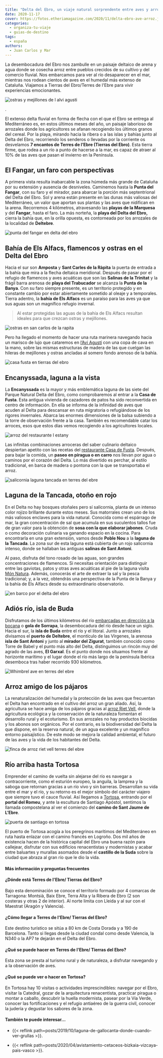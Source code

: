 ```yaml
---
title: "Delta del Ebro, un viaje natural sorprendente entre aves y arrozales"
date: 2020-11-17
cover: https://fotos.etheriamagazine.com/2020/11/delta-ebro-ave-arroz.jpg
categories: 
  - organiza-tu-viaje
  - guias-de-destino
tags: 
  - españa
authors: 
  - Juan Carlos y Mar
---
```


La desembocadura del Ebro nos zambulle en un paisaje deltaico de arena y agua donde se cosecha arroz entre pueblos crecidos de su cultivo y del comercio fluvial. Nos embarcamos para ver al río desaparecer en el mar, mientras nos rodean cientos de aves en el humedal más extenso de Cataluña. Viajamos a Tierras del Ebro/Terres de l'Ebre para vivir experiencias emocionantes.

![ostras y mejillones de l alvi agusti](https://fotos.etheriamagazine.com/2020/11/delta-del-ebro-bahia-els-alfacs.jpg "Granja de ostras y mejillones de L'Avi Agustí en Sant Carles de la Rápita.")

. 

El extenso delta fluvial en forma de flecha con el que el Ebro se entrega al 
Mediterráneo es, en estos últimos meses del año, un paisaje laborioso de arrozales donde 
los agricultores se afanan recogiendo los últimos granos del cereal. Por la playa, 
mirando hacia la ribera o a las islas y bahías junto al Delta del Ebro, recorriendo los 
senderos o llevadas por la corriente os desvelamos **7 encantos de Terres de l’Ebre 
(Tierras del Ebro)**. Esta tierra firme, que rodea a un río a punto de hacerse a la mar, 
es capaz de atraer al 10% de las aves que pasan el invierno en la Península. 

## El Fangar, un faro con perspectivas

A primera vista resulta inabarcable la zona húmeda más grande de Cataluña por su 
extensión y ausencia de desniveles. Caminemos hasta la **Punta del Fangar**, con su faro 
y el mirador, para abarcar la porción más septentrional del Delta del Ebro. Sol y arena 
están presente en las dunas más valiosas del Mediterráneo, un valor que aportan sus 
plantas y las aves que nidifican en la arena. Recorremos 4 kilómetros, atravesando las 
**playas de la Marquesa** y del **Fangar**, hasta el faro. La más norteña, la **playa 
del Delta del Ebro,** cierra la bahía que, en la orilla opuesta, es contorneada por los 
arrozales de la localidad de **Deltebre**. 

![punta del fangar en delta del ebro](https://fotos.etheriamagazine.com/2020/11/delta-del-ebro-el-fangar.jpg "Península del Fangar.")

## Bahía de Els Alfacs, flamencos y ostras en el Delta del Ebro

Hacia el sur son **Amposta** y **Sant Carles de la Ràpita** la puerta de entrada a la 
bahía que mira a la flecha deltaica meridional. Después de pasar por el refugio de 
flamencos y aves acuáticas que son las **Salinas de la Trinitat** y la frágil barra 
arenosa de **playa del Trabucador** se alcanza la **Punta de la Banya**. Con su faro 
siempre presente, es un territorio protegido y en constante cambio por estar 
abiertamente sometido al oleaje y a temporales. Tierra adentro, la **bahía de Els 
Alfacs** es un paraíso para las aves ya que sus aguas son un magnífico refugio invernal. 

> Al estar protegidas las aguas de la bahía de Els Alfacs resultan ideales para que 
> crezcan ostras y mejillones. 

![ostras en san carlos de la rapita](https://fotos.etheriamagazine.com/2020/11/delta-del-ebro-ostras-bahia-els-alfacs.jpg "Ostras de L'Avi Agustí, en el Delta del Ebro.")

Pero ha llegado el momento de hacer una ruta marinera navegando hacia un marisco de lujo 
que cataremos en [l’Avi Agustí](http://www.aviagusti.com/quienes-somos/) con una copa de 
cava en la mano, sobre las mismas estructuras de madera de las que cuelgan las hileras 
de mejillones y ostras ancladas al somero fondo arenoso de la bahía. 

![casa fusta en tierras del ebro](https://fotos.etheriamagazine.com/2020/11/delta-ebro-laguna-Encanyssada.jpg "Canales de Casa de Fusta, en el Parque Natural Delta del Ebro.")

## Encanyssada, laguna a la vista

La **Encanyssada** es la mayor y más emblemática laguna de las siete del Parque Natural 
Delta del Ebro, como comprobaremos al entrar a la **Casa de Fusta**. Esta antigua 
vivienda de cazadores de patos ha sido reconvertida en centro de información. En ella se 
informa de la infinidad de aves que acuden al Delta para descansar en ruta migratoria o 
refugiándose de los rigores invernales. Abarca las enormes dimensiones de la balsa 
subiendo a la torre de observación frente a la casa. También es recomendable catar los 
arroces, esos que estos días vemos recogiendo a los agricultores locales. 

![arroz del restaurante l estany](https://fotos.etheriamagazine.com/2020/11/delta-ebro-laguna-Encanyssada-paella.jpg "Restaurante L'Estany, en Tierras del Ebro.")

Las infinitas combinaciones arroceras del saber culinario deltaico despiertan apetito 
con las recetas del [restaurante Casa de Fusta](https://restaurantcasadefusta.com/es/). 
Después, para bajar la comida, un **paseo en piragua o en carro** nos llevan por agua o 
caminos por el corazón del Delta. Lo más divertido es perchar, al estilo tradicional, en 
barca de madera o pontona con la que se transportaba el arroz. 

![salicornia laguna tancada en terres del ebre](https://fotos.etheriamagazine.com/2020/11/del-ebro-tancada-salicornia.jpg "Salicornia de la laguna de la Tancada.")

## Laguna de la Tancada, otoño en rojo

En el Delta no hay bosques otoñales pero sí salicornia, planta de un intenso color 
rojizo brillante durante estos meses. Sus matorrales crean uno de los más valiosos 
enclaves para la vida natural. Conocida como el espárrago de mar, la gran concentración 
de sal que acumula en sus suculentos tallos fue de gran valor para la obtención de 
**sosa con la que elaborar jabones**. Cruda o como decoración culinaria va ganando 
espacio en la cocina. Para encontrarla en una gran extensión, vamos desde **Poble Nou** 
a la **laguna de la Tancada**. La zona sur de esta laguna está cubierta de un rojo 
salicornia intenso, donde se hallaban las antiguas **salinas de Sant Antoni**. 

Al paso, disfruta del tono rosado de las aguas, son grandes concentraciones de 
flamencos. Si necesitas orientación para distinguir entre las gaviotas, patos y otras 
aves acuáticas al pie de la laguna visita [Món 
Natura](https://www.monnaturadelta.com/es/home/portada). Además, conocerás el arte de 
extraer la sal y la pesca tradicional; y, a la vez, obtendrás una perspectiva de la 
Punta de la Banya y la bahía de Els Alfacs desde su extraordinario observatorio. 

![en barco por el delta del ebro](https://fotos.etheriamagazine.com/2020/11/delta-ebro-navegar.jpg "Navegando por el Delta del Ebro.")

## Adiós río, isla de Buda

Disfrutamos de los últimos kilómetros del río [embarcadas en dirección a la 
bocana](https://creuersdeltaebre.com/) o **gola de Sorrapa**, la desembocadura del río 
desde hace un siglo. Hacia el sur, la **isla de Buda** entre el río y el litoral. Junto 
a arrozales divisamos el **puerto de Deltebre**, el montículo de las Vírgenes, la 
arenosa **isla de Sant Antoni** y junto al **mirador del Zigurat**, también conocido 
como Torre de Babel y el punto más alto del Delta, distinguimos un rincón muy del agrado 
de las aves, **El Garxal**. Es el punto donde nos situamos frente al horizonte marítimo 
y el lugar donde el río más largo de la península Ibérica desemboca tras haber recorrido 
930 kilómetros. 

![Whimbrel ave en terres del ebre](https://fotos.etheriamagazine.com/2020/11/delta-ebro-ave-arroz.jpg "Whimbrel (Numenius phaeopus) en Tierras del Ebro.")

## Arroz amigo de los pájaros

La renaturalización del humedal y la protección de las aves que frecuentan el Delta han 
encontrado en el cultivo del arroz un gran aliado. Así, la agricultura se hace amiga de 
los pájaros gracias al [arroz Riet Vell](https://www.rietvell.com/), donde la 
agricultura ecológica y la conservación de la naturaleza fomentan el desarrollo rural y 
el ecoturismo. En sus arrozales no hay productos biocidas y los abonos son orgánicos. 
Por el contrario, es la biodiversidad del Delta la que dispone, en la reserva natural, 
de un agua excelente y un magnífico entorno paisajístico. De este modo se mejora la 
calidad ambiental, el futuro de las aves y la vida de los habitantes del Delta. 

![finca de arroz riet vell terres del ebre](https://fotos.etheriamagazine.com/2020/11/delta-ebro-arroz.jpg "Finca de arroz ecológico Riet Vell.")

## Río arriba hasta Tortosa

Emprender el camino de vuelta sin alejarse del río es navegar a contracorriente, como el 
esturión europeo, la anguila, la lamprea y la saboga que retornan gracias a un río vivo 
y sin barreras. Desarrollan su vida entre el mar y el río, y su retorno es el mejor 
símbolo del carácter viajero que siempre tuvo el cauce fluvial. Así llegamos a 
[Tortosa](https://www.tortosaturisme.cat/es/), entrando por el **portal del Romeu**, y 
ante la escultura de Santiago Apóstol, sentimos la llamada compostelana al ver el 
comienzo del **camino de Sant Jaume de L’Ebre**. 

![puerta de santiago en tortosa](https://fotos.etheriamagazine.com/2020/11/puerta-santiago-tortosa.jpg "Portal del Romeu, en Tortosa.")

El puerto de Tortosa acogía a los peregrinos marítimos del Mediterráneo en ruta hasta 
enlazar con el camino francés en Logroño. Dos mil años de existencia hacen de la 
histórica capital del Ebro una buena razón para callejear, disfrutar con sus edificios 
renacentistas y modernistas y acabar entre baluartes y murallas asomados desde el 
**castillo de la Suda** sobre la ciudad que abraza al gran río que le dio la vida. 

#### Más información y preguntas frecuentes

#### ¿Dónde está Terres de l'Ebre/ Tierras del Ebro?

Bajo esta denominación se conoce el territorio formado por 4 comarcas de Tarragona: 
Montsià, Baix Ebre, Terra Alta y la Ribera de Ebro (2 son costeras y otras 2 de 
interior). Al norte limita con Lleida y al sur con el Maestrat (Aragón y Valencia). 

#### ¿Cómo llegar a Terres de l'Ebre/ Tierras del Ebro?

Este destino turístico se sitúa a 80 km de Costa Dorada y a 190 de Barcelona. Tanto si 
llegas desde la ciudad condal como desde Valencia, la N340 o la AP7 te dejarán en el 
Delta del Ebro. 

#### ¿Qué se puede hacer en Terres de l'Ebre/ Tierras del Ebro?

Esta zona se presta al turismo rural y de naturaleza, a disfrutar navegando y a la 
observación de aves. 

#### ¿Qué se puede ver o hacer en Tortosa?

En Tortosa hay 10 visitas o actividades imprescindibles: navegar por el Ebro, visitar la 
Catedral, gozar de la arquitectura renacentista, practicar piragua o montar a caballo, 
descubrir la huella modernista, pasear por la Vía Verde, conocer las fortificaciones y 
el refugio antiaéreo de la guerra civil, conocer la judería y degustar los sabores de la 
zona. 

#### También te puede interesar...

- {{< reflink path=posts/2019/10/laguna-de-gallocanta-donde-cuando-ver-grullas >}}. 

- {{< reflink path=posts/2020/04/avistamiento-cetaceos-bizkaia-vizcaya-pais-vasco >}}.
